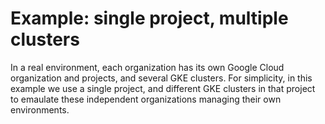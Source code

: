 # Example: single project, multiple clusters

In a real environment, each organization has its own Google Cloud organization
and projects, and several GKE clusters. For simplicity, in this example we use
a single project, and different GKE clusters in that project to emaulate these
independent organizations managing their own environments.

